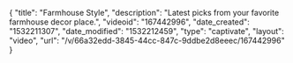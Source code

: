 {
    "title": "Farmhouse Style",
    "description": "Latest picks from your favorite farmhouse decor place.",
    "videoid": "167442996",
    "date_created": "1532211307",
    "date_modified": "1532212459",
    "type": "captivate",
    "layout": "video",
    "url": "\/v\/66a32edd-3845-44cc-847c-9ddbe2d8eeec\/167442996"
}